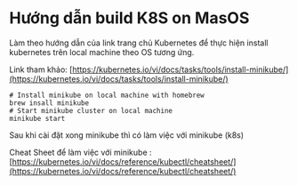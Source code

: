 # Hướng dẫn build K8S on MasOS

Làm theo hướng dẫn của link trang chủ Kubernetes để thực hiện install kubernetes trên local machine theo OS tương ứng.

Link tham khảo: [https://kubernetes.io/vi/docs/tasks/tools/install-minikube/](https://kubernetes.io/vi/docs/tasks/tools/install-minikube/)

```
# Install minikube on local machine with homebrew
brew insall minikube
# Start minikube cluster on local machine
minikube start
```

Sau khi cài đặt xong minikube thì có làm việc với minikube (k8s)

Cheat Sheet để làm việc với minikube : [https://kubernetes.io/vi/docs/reference/kubectl/cheatsheet/](https://kubernetes.io/vi/docs/reference/kubectl/cheatsheet/)